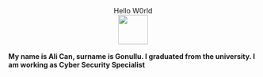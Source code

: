 <div align="center">
  Hello W0rld<br>
  <img width="60" height="60" src="https://avatars.githubusercontent.com/u/32619816?s=400&u=f2365901fa162cb6b07fab6640743c86b9a77ba2&v=4" />
</div>

<div style="margin-bottom: 1rem; margin-top: 1rem;">
<b>My name is Ali Can, surname is Gonullu. I graduated from the university. I am working as Cyber Security Specialist</b>
</div>
